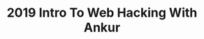 ---
credit:
- Ankur Sundara
featured: false
recording: ''
slides: 2019_intro_to_web_hacking_with_ankur.pdf
tags:
- CRSF
- XSS
- SQL
- HTML
- Web
time_close: ''
time_start: '2019-09-27T02:15:00.000000Z'
title: 2019 Intro To Web Hacking With Ankur
---